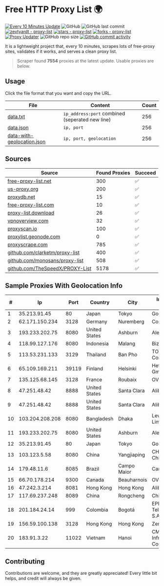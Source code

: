 
# Free HTTP Proxy List 🌍

[![Every 10 Minutes Update](https://github.com/mertguvencli/http-proxy-list/actions/workflows/main.yml/badge.svg?branch=main)](https://github.com/mertguvencli/http-proxy-list/actions/workflows/main.yml)
![GitHub](https://img.shields.io/github/license/mertguvencli/http-proxy-list)
![GitHub last commit](https://img.shields.io/github/last-commit/mertguvencli/http-proxy-list)
[![zevtyardt - proxy-list](https://img.shields.io/static/v1?label=zevtyardt&message=proxy-list&color=blue&logo=github)](https://github.com/zevtyardt/proxy-list "Go to GitHub repo")
[![stars - proxy-list](https://img.shields.io/github/stars/zevtyardt/proxy-list?style=social)](https://github.com/zevtyardt/proxy-list)
[![forks - proxy-list](https://img.shields.io/github/forks/zevtyardt/proxy-list?style=social)](https://github.com/zevtyardt/proxy-list)
[![Proxy Updater](https://github.com/zevtyardt/proxy-list/workflows/Proxy%20Updater/badge.svg)](https://github.com/zevtyardt/proxy-list/actions?query=workflow:"Proxy+Updater")
![GitHub repo size](https://img.shields.io/github/repo-size/zevtyardt/proxy-list)
[![GitHub commit activity](https://img.shields.io/github/commit-activity/m/zevtyardt/proxy-list?logo=commits)](https://github.com/zevtyardt/proxy-list/commits/main)

It is a lightweight project that, every 10 minutes, scrapes lots of free-proxy sites, validates if it works, and serves a clean proxy list.

> Scraper found **7554** proxies at the latest update. Usable proxies are below.

## Usage

Click the file format that you want and copy the URL.

|File|Content|Count|
|----|-------|-----|
|[data.txt](https://raw.githubusercontent.com/mertguvencli/http-proxy-list/main/proxy-list/data.txt)|`ip_address:port` combined (seperated new line)|256|
|[data.json](https://raw.githubusercontent.com/mertguvencli/http-proxy-list/main/proxy-list/data.json)|`ip, port`|256|
|[data-with-geolocation.json](https://raw.githubusercontent.com/mertguvencli/http-proxy-list/main/proxy-list/data-with-geolocation.json)|`ip, port, geolocation`|256|

## Sources

|Source|Found Proxies|Succeed|
|------|-------------|-------|
|[free-proxy-list.net](https://free-proxy-list.net)|300|✅|
|[us-proxy.org](https://www.us-proxy.org)|200|✅|
|[proxydb.net](http://proxydb.net)|15|✅|
|[free-proxy-list.com](https://free-proxy-list.com/?page=&port=&type%5B%5D=http&type%5B%5D=https&up_time=0&search=Search)|10|✅|
|[proxy-list.download](https://www.proxy-list.download/HTTP)|26|✅|
|[vpnoverview.com](https://vpnoverview.com/privacy/anonymous-browsing/free-proxy-servers)|32|✅|
|[proxyscan.io](https://www.proxyscan.io)|100|✅|
|[proxylist.geonode.com](https://proxylist.geonode.com/api/proxy-list?limit=300&page=1&sort_by=lastChecked&sort_type=desc&protocols=http,https)|0|✅|
|[proxyscrape.com](https://api.proxyscrape.com/v2/?request=displayproxies&protocol=http&timeout=10000&country=all&ssl=all&anonymity=all)|785|✅|
|[github.com/clarketm/proxy-list](https://raw.githubusercontent.com/clarketm/proxy-list/master/proxy-list-raw.txt)|400|✅|
|[github.com/monosans/proxy-list](https://raw.githubusercontent.com/monosans/proxy-list/main/proxies/http.txt)|508|✅|
|[github.com/TheSpeedX/PROXY-List](https://raw.githubusercontent.com/TheSpeedX/PROXY-List/master/http.txt)|5178|✅|


## Sample Proxies With Geolocation Info

|#|Ip|Port|Country|City|Internet Service Provider|
|-|--|----|-------|----|-------------------------|
|1|35.213.91.45|80|Japan|Tokyo|Google LLC|
|2|62.171.150.234|3128|Germany|Nuremberg|Contabo GmbH|
|3|193.233.202.75|8080|United States|Ashburn|Alexhost SRL|
|4|118.99.127.176|8080|Indonesia|Malang|Biznet Metronet|
|5|113.53.231.133|3129|Thailand|Ban Pho|TOT Public Company Limited|
|6|65.109.169.211|39119|Finland|Helsinki|Hetzner Online GmbH|
|7|135.125.68.145|3128|France|Roubaix|OVH SAS|
|8|47.251.48.42|8888|United States|Santa Clara|Alibaba.com LLC|
|9|47.251.48.42|8888|United States|Santa Clara|Alibaba.com LLC|
|10|103.204.208.208|8080|Bangladesh|Dhaka|Level3 Carrier Limited|
|11|193.233.202.75|8080|United States|Ashburn|Alexhost SRL|
|12|35.213.91.45|80|Japan|Tokyo|Google LLC|
|13|103.123.5.58|8080|China|Yangjiaping|CHINA UNICOM China169 Backbone|
|14|179.48.11.6|8085|Brazil|Campo Maior|Carnaubanet Ltda|
|15|66.70.178.214|9300|Canada|Beauharnois|OVH SAS|
|16|47.242.3.214|8081|Hong Kong|Hong Kong|Alibaba.com LLC|
|17|117.69.237.248|8089|China|Rongcheng|Chinanet|
|18|201.184.24.14|999|Colombia|Bogotá|EPM Telecomunicaciones S.A. E.S.P.|
|19|156.59.100.138|3128|Hong Kong|Hong Kong|Zenlayer Inc|
|20|183.91.3.22|11022|Vietnam|Hanoi|CMC Telecom Infrastructure Company|



## Contributing

Contributions are welcome, and they are greatly appreciated! Every
little bit helps, and credit will always be given.

